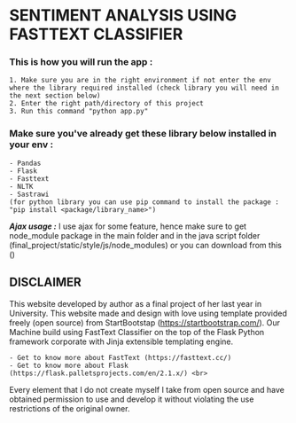 # SENTIMENT ANALYSIS USING FASTTEXT CLASSIFIER

### This is how you will run the app :
    1. Make sure you are in the right environment if not enter the env where the library required installed (check library you will need in the next section below)
    2. Enter the right path/directory of this project
    3. Run this command "python app.py" 

### Make sure you've already get these library below installed in your env :
    - Pandas
    - Flask
    - Fasttext
    - NLTK
    - Sastrawi
    (for python library you can use pip command to install the package : 
    "pip install <package/library_name>")

***Ajax usage :***
    I use ajax for some feature, hence make sure to get node_module package in the main folder and in the java script folder (final_project/static/style/js/node_modules)
    or you can download from this ()


## DISCLAIMER 
This website developed by author as a final project of her last year in University.
This website made and design with love  using template provided freely (open source) from StartBootstap (https://startbootstrap.com/). Our Machine build using FastText Classifier on the top of the Flask Python framework corporate with Jinja extensible templating engine. <br>

    - Get to know more about FastText (https://fasttext.cc/)
    - Get to know more about Flask (https://flask.palletsprojects.com/en/2.1.x/) <br>

Every element that I do not create myself I take from open source and have obtained permission to use and develop it without violating the use restrictions of the original owner.
